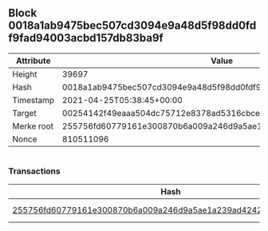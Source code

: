 ## Block 0018a1ab9475bec507cd3094e9a48d5f98dd0fdf9fad94003acbd157db83ba9f

Attribute | Value
--- | ---
Height | 39697
Hash | 0018a1ab9475bec507cd3094e9a48d5f98dd0fdf9fad94003acbd157db83ba9f
Timestamp | 2021-04-25T05:38:45+00:00
Target | 00254142f49eaaa504dc75712e8378ad5316cbcead634704b3734b6271167cc4
Merke root | 255756fd60779161e300870b6a009a246d9a5ae1a239ad42426ceae9ad0ada1a
Nonce | 810511096

```

```

### Transactions

Hash | Amount
--- | ---
[255756fd60779161e300870b6a009a246d9a5ae1a239ad42426ceae9ad0ada1a](255756fd60779161e300870b6a009a246d9a5ae1a239ad42426ceae9ad0ada1a.md) | 10.00000000 SKEPTI 
